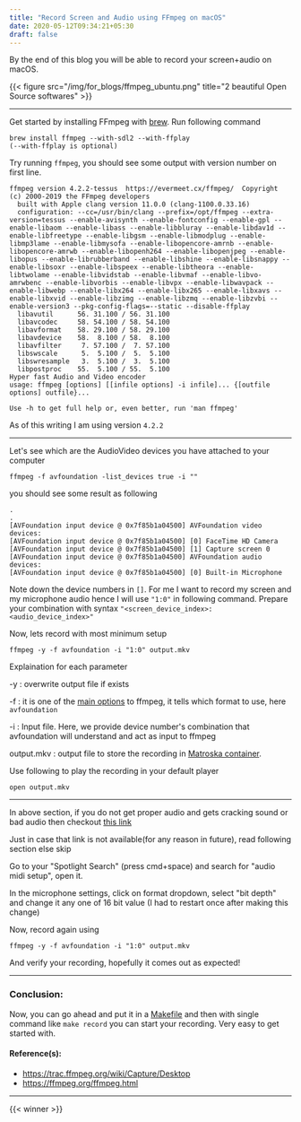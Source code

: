 ```yaml
---
title: "Record Screen and Audio using FFmpeg on macOS"
date: 2020-05-12T09:34:21+05:30
draft: false
---
```


By the end of this blog you will be able to record your screen+audio on macOS.

{{< figure src="/img/for_blogs/ffmpeg_ubuntu.png" title="2 beautiful Open Source softwares" >}}

----
Get started by installing FFmpeg with [brew](https://formulae.brew.sh/formula/ffmpeg). Run following command

```
brew install ffmpeg --with-sdl2 --with-ffplay
(--with-ffplay is optional)
```

Try running `ffmpeg`, you should see some output with version number on first line.
```
ffmpeg version 4.2.2-tessus  https://evermeet.cx/ffmpeg/  Copyright (c) 2000-2019 the FFmpeg developers
  built with Apple clang version 11.0.0 (clang-1100.0.33.16)
  configuration: --cc=/usr/bin/clang --prefix=/opt/ffmpeg --extra-version=tessus --enable-avisynth --enable-fontconfig --enable-gpl --enable-libaom --enable-libass --enable-libbluray --enable-libdav1d --enable-libfreetype --enable-libgsm --enable-libmodplug --enable-libmp3lame --enable-libmysofa --enable-libopencore-amrnb --enable-libopencore-amrwb --enable-libopenh264 --enable-libopenjpeg --enable-libopus --enable-librubberband --enable-libshine --enable-libsnappy --enable-libsoxr --enable-libspeex --enable-libtheora --enable-libtwolame --enable-libvidstab --enable-libvmaf --enable-libvo-amrwbenc --enable-libvorbis --enable-libvpx --enable-libwavpack --enable-libwebp --enable-libx264 --enable-libx265 --enable-libxavs --enable-libxvid --enable-libzimg --enable-libzmq --enable-libzvbi --enable-version3 --pkg-config-flags=--static --disable-ffplay
  libavutil      56. 31.100 / 56. 31.100
  libavcodec     58. 54.100 / 58. 54.100
  libavformat    58. 29.100 / 58. 29.100
  libavdevice    58.  8.100 / 58.  8.100
  libavfilter     7. 57.100 /  7. 57.100
  libswscale      5.  5.100 /  5.  5.100
  libswresample   3.  5.100 /  3.  5.100
  libpostproc    55.  5.100 / 55.  5.100
Hyper fast Audio and Video encoder
usage: ffmpeg [options] [[infile options] -i infile]... {[outfile options] outfile}...

Use -h to get full help or, even better, run 'man ffmpeg'
```
As of this writing I am using version `4.2.2`

---

Let's see which are the AudioVideo devices you have attached to your computer
```
ffmpeg -f avfoundation -list_devices true -i ""
```
you should see some result as following
```
.
.
[AVFoundation input device @ 0x7f85b1a04500] AVFoundation video devices:
[AVFoundation input device @ 0x7f85b1a04500] [0] FaceTime HD Camera
[AVFoundation input device @ 0x7f85b1a04500] [1] Capture screen 0
[AVFoundation input device @ 0x7f85b1a04500] AVFoundation audio devices:
[AVFoundation input device @ 0x7f85b1a04500] [0] Built-in Microphone
```
Note down the device numbers in `[]`. For me I want to record my screen and my microphone audio hence I will use `"1:0"` in following command.
Prepare your combination with syntax `"<screen_device_index>:<audio_device_index>"`


Now, lets record with most minimum setup
```
ffmpeg -y -f avfoundation -i "1:0" output.mkv
```
Explaination for each parameter

-y : overwrite output file if exists

-f : it is one of the [main options](https://ffmpeg.org/ffmpeg.html#toc-Main-options) to ffmpeg, it tells which format to use, here `avfoundation`

-i : Input file. Here, we provide device number's combination that avfoundation will understand and act as input to ffmpeg

output.mkv : output file to store the recording in [Matroska container](https://www.matroska.org/technical/whatis/index.html).


Use following to play the recording in your default player
```
open output.mkv
```
---
In above section, if you do not get proper audio and gets cracking sound or bad audio then checkout [this link](https://stackoverflow.com/questions/35590500/ffmpeg-record-output-audio-for-mac)

Just in case that link is not available(for any reason in future), read following section else skip


Go to your "Spotlight Search" (press cmd+space) and search for "audio midi setup", open it.

In the microphone settings, click on format dropdown, select "bit depth" and change it any one of 16 bit value
(I had to restart once after making this change)

Now, record again using 
```
ffmpeg -y -f avfoundation -i "1:0" output.mkv
```
And verify your recording, hopefully it comes out as expected!

---
### Conclusion:
Now, you can go ahead and put it in a [Makefile](https://www.gnu.org/software/make/manual/make.html) and then with single command like `make record` you can start your recording. Very easy to get started with.



#### Reference(s):
- https://trac.ffmpeg.org/wiki/Capture/Desktop
- https://ffmpeg.org/ffmpeg.html

---




{{< winner >}}
